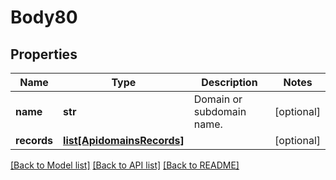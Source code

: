 # Body80

## Properties
Name | Type | Description | Notes
------------ | ------------- | ------------- | -------------
**name** | **str** | Domain or subdomain name. | [optional] 
**records** | [**list[ApidomainsRecords]**](ApidomainsRecords.md) |  | [optional] 

[[Back to Model list]](../README.md#documentation-for-models) [[Back to API list]](../README.md#documentation-for-api-endpoints) [[Back to README]](../README.md)

